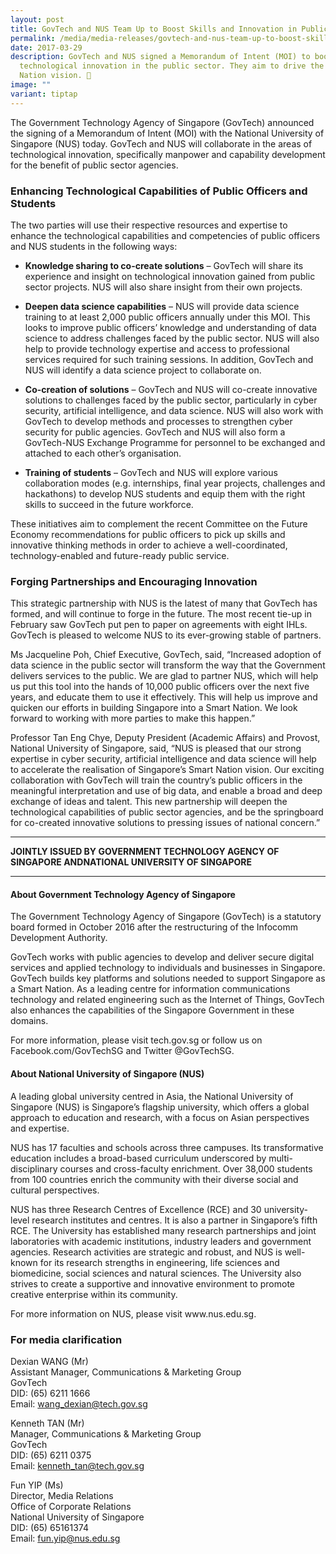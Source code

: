 ```yaml
---
layout: post
title: GovTech and NUS Team Up to Boost Skills and Innovation in Public Sector
permalink: /media/media-releases/govtech-and-nus-team-up-to-boost-skills-and-innovation-in-public-sector/
date: 2017-03-29
description: GovTech and NUS signed a Memorandum of Intent (MOI) to boost
  technological innovation in the public sector. They aim to drive the Smart
  Nation vision. 🚀
image: ""
variant: tiptap
---
```

<p>The Government Technology Agency of Singapore (GovTech) announced the
signing of a Memorandum of Intent (MOI) with the National University of
Singapore (NUS) today. GovTech and NUS will collaborate in the areas of
technological innovation, specifically manpower and capability development
for the benefit of public sector agencies.</p>
<h3>Enhancing Technological Capabilities of Public Officers and Students</h3>
<p>The two parties will use their respective resources and expertise to enhance
the technological capabilities and competencies of public officers and
NUS students in the following ways:</p>
<ul>
<li>
<p><strong>Knowledge sharing to co-create solutions</strong> – GovTech will
share its experience and insight on technological innovation gained from
public sector projects. NUS will also share insight from their own projects.</p>
</li>
<li>
<p><strong>Deepen data science capabilities</strong> – NUS will provide data
science training to at least 2,000 public officers annually under this
MOI. This looks to improve public officers’ knowledge and understanding
of data science to address challenges faced by the public sector. NUS will
also help to provide technology expertise and access to professional services
required for such training sessions. In addition, GovTech and NUS will
identify a data science project to collaborate on.</p>
</li>
<li>
<p><strong>Co-creation of solutions</strong> – GovTech and NUS will co-create
innovative solutions to challenges faced by the public sector, particularly
in cyber security, artificial intelligence, and data science. NUS will
also work with GovTech to develop methods and processes to strengthen cyber
security for public agencies. GovTech and NUS will also form a GovTech-NUS
Exchange Programme for personnel to be exchanged and attached to each other’s
organisation.</p>
</li>
<li>
<p><strong>Training of students</strong> – GovTech and NUS will explore various
collaboration modes (e.g. internships, final year projects, challenges
and hackathons) to develop NUS students and equip them with the right skills
to succeed in the future workforce.</p>
</li>
</ul>
<p>These initiatives aim to complement the recent Committee on the Future
Economy recommendations for public officers to pick up skills and innovative
thinking methods in order to achieve a well-coordinated, technology-enabled
and future-ready public service.</p>
<h3>Forging Partnerships and Encouraging Innovation</h3>
<p>This strategic partnership with NUS is the latest of many that GovTech
has formed, and will continue to forge in the future. The most recent tie-up
in February saw GovTech put pen to paper on agreements with eight IHLs.
GovTech is pleased to welcome NUS to its ever-growing stable of partners.</p>
<p>Ms Jacqueline Poh, Chief Executive, GovTech, said, “Increased adoption
of data science in the public sector will transform the way that the Government
delivers services to the public. We are glad to partner NUS, which will
help us put this tool into the hands of 10,000 public officers over the
next five years, and educate them to use it effectively. This will help
us improve and quicken our efforts in building Singapore into a Smart Nation.
We look forward to working with more parties to make this happen.”</p>
<p>Professor Tan Eng Chye, Deputy President (Academic Affairs) and Provost,
National University of Singapore, said, “NUS is pleased that our strong
expertise in cyber security, artificial intelligence and data science will
help to accelerate the realisation of Singapore’s Smart Nation vision.
Our exciting collaboration with GovTech will train the country’s public
officers in the meaningful interpretation and use of big data, and enable
a broad and deep exchange of ideas and talent. This new partnership will
deepen the technological capabilities of public sector agencies, and be
the springboard for co-created innovative solutions to pressing issues
of national concern.”</p>
<hr>
<p><strong>JOINTLY ISSUED BY GOVERNMENT TECHNOLOGY AGENCY OF SINGAPORE ANDNATIONAL UNIVERSITY OF SINGAPORE</strong>
</p>
<hr>
<h4>About Government Technology Agency of Singapore</h4>
<p>The Government Technology Agency of Singapore (GovTech) is a statutory
board formed in October 2016 after the restructuring of the Infocomm Development
Authority.</p>
<p>GovTech works with public agencies to develop and deliver secure digital
services and applied technology to individuals and businesses in Singapore.
GovTech builds key platforms and solutions needed to support Singapore
as a Smart Nation. As a leading centre for information communications technology
and related engineering such as the Internet of Things, GovTech also enhances
the capabilities of the Singapore Government in these domains.</p>
<p>For more information, please visit tech.gov.sg or follow us on Facebook.com/GovTechSG
and Twitter @GovTechSG.</p>
<h4>About National University of Singapore (NUS)</h4>
<p>A leading global university centred in Asia, the National University of
Singapore (NUS) is Singapore’s flagship university, which offers a global
approach to education and research, with a focus on Asian perspectives
and expertise.</p>
<p>NUS has 17 faculties and schools across three campuses. Its transformative
education includes a broad-based curriculum underscored by multi-disciplinary
courses and cross-faculty enrichment. Over 38,000 students from 100 countries
enrich the community with their diverse social and cultural perspectives.</p>
<p>NUS has three Research Centres of Excellence (RCE) and 30 university-level
research institutes and centres. It is also a partner in Singapore’s fifth
RCE. The University has established many research partnerships and joint
laboratories with academic institutions, industry leaders and government
agencies. Research activities are strategic and robust, and NUS is well-known
for its research strengths in engineering, life sciences and biomedicine,
social sciences and natural sciences. The University also strives to create
a supportive and innovative environment to promote creative enterprise
within its community.</p>
<p>For more information on NUS, please visit www.nus.edu.sg.</p>
<h3><strong>For media clarification</strong></h3>
<p>Dexian WANG (Mr)
<br>Assistant Manager, Communications &amp; Marketing Group
<br>GovTech
<br>DID: (65) 6211 1666
<br>Email: <a href="mailto:wang_dexian@tech.gov.sg" rel="noopener noreferrer nofollow" target="_blank">wang_dexian@tech.gov.sg</a> 
</p>
<p>Kenneth TAN (Mr)
<br>Manager, Communications &amp; Marketing Group
<br>GovTech
<br>DID: (65) 6211 0375
<br>Email: <a href="mailto:kenneth_tan@tech.gov.sg" rel="noopener noreferrer nofollow" target="_blank">kenneth_tan@tech.gov.sg</a> 
</p>
<p>Fun YIP (Ms)
<br>Director, Media Relations
<br>Office of Corporate Relations
<br>National University of Singapore
<br>DID: (65) 65161374
<br>Email: <a href="mailto:fun.yip@nus.edu.sg" rel="noopener noreferrer nofollow" target="_blank">fun.yip@nus.edu.sg</a>
</p>
<p></p>